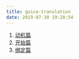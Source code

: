 ```yaml
---
title: guice-translation
date: 2019-07-30 19:28:54
---
```


1. [动机篇](https://jomoon.github.io/public/guice-translation/Guice-motivation.html)
2. [开始篇](https://jomoon.github.io/public/guice-translation/Guice-start.html)
3. [绑定篇](https://jomoon.github.io/public/guice-translation/Guice-Bindings.html)
